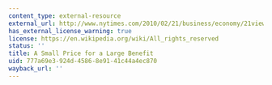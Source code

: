 ```yaml
---
content_type: external-resource
external_url: http://www.nytimes.com/2010/02/21/business/economy/21view.html
has_external_license_warning: true
license: https://en.wikipedia.org/wiki/All_rights_reserved
status: ''
title: A Small Price for a Large Benefit
uid: 777a69e3-924d-4586-8e91-41c44a4ec870
wayback_url: ''
---
```

